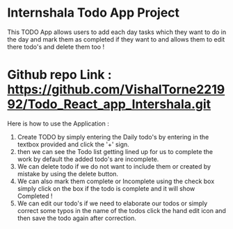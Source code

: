 # Internshala Todo App Project

This TODO App allows users to add each day tasks which they want to do in the day and mark them as completed if they want to and 
allows them to edit there todo's and delete them too !

# Github repo Link : https://github.com/VishalTorne221992/Todo_React_app_Intershala.git

Here is how to use the Application :

1) Create TODO by simply entering the Daily todo's by entering in the textbox provided and click the '+' sign.
2) then we can see the Todo list getting lined up for us to complete the work by default the added todo's are incomplete.
3) We can delete todo if we do not want to include them or created by mistake by using the delete button.
4) We can also mark them complete or Incomplete using the check box simply click on the box if the todo is complete and it will show Completed !
5) We can edit our todo's if we need to elaborate our todos or simply correct some typos in the name of the todos click the hand edit icon and
   then save the todo again after correction.

